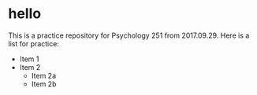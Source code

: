 # hello
This is a practice repository for Psychology 251 from 2017.09.29. 
Here is a list for practice:
* Item 1
* Item 2
	* Item 2a
	* Item 2b
